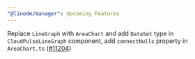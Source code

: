 ```yaml
---
"@linode/manager": Upcoming Features
---
```


Replace `LineGraph` with `AreaChart` and add `DataSet` type in `CloudPulseLineGraph` component, add `connectNulls` property in `AreaChart.ts` ([#11204](https://github.com/linode/manager/pull/11204))
